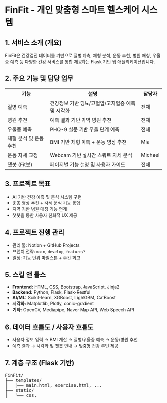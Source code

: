 <body>

  <h1>FinFit - 개인 맞춤형 스마트 헬스케어 시스템</h1>

  <section>
    <h2>1. 서비스 소개 (개요)</h2>
    <p>
      FinFit은 건강검진 데이터를 기반으로 질병 예측, 체형 분석, 운동 추천, 병원 매칭, 우울증 예측 등 다양한 건강 서비스를 통합 제공하는 Flask 기반 웹 애플리케이션입니다.
    </p>
  </section>

  <section>
    <h2>2. 주요 기능 및 담당 업무</h2>
    <table>
      <tr>
        <th>기능</th>
        <th>설명</th>
        <th>담당자</th>
      </tr>
      <tr>
        <td>질병 예측</td>
        <td>건강정보 기반 당뇨/고혈압/고지혈증 예측 및 시각화</td>
        <td>전체</td>
      </tr>
      <tr>
        <td>병원 추천</td>
        <td>예측 결과 기반 지역 병원 추천</td>
        <td>전체</td>
      </tr>
      <tr>
        <td>우울증 예측</td>
        <td>PHQ-9 설문 기반 우울 단계 예측</td>
        <td>전체</td>
      </tr>
      <tr>
        <td>체형 분석 및 운동 추천</td>
        <td>BMI 기반 체형 예측 + 운동 영상 추천</td>
        <td>Mia</td>
      </tr>
      <tr>
        <td>운동 자세 교정</td>
        <td>Webcam 기반 실시간 스쿼트 자세 분석</td>
        <td>Michael</td>
      </tr>
      <tr>
        <td>챗봇 (Fit봇)</td>
        <td>페이지별 기능 설명 및 사용자 가이드</td>
        <td>전체</td>
      </tr>
    </table>
  </section>

  <section>
    <h2>3. 프로젝트 목표</h2>
    <ul>
      <li>AI 기반 건강 예측 및 분석 시스템 구현</li>
      <li>운동 영상 추천 + 자세 분석 기능 통합</li>
      <li>지역 기반 병원 매칭 기능 연계</li>
      <li>챗봇을 통한 사용자 친화적 UX 제공</li>
    </ul>
  </section>

  <section>
    <h2>4. 프로젝트 진행 관리</h2>
    <ul>
      <li>관리 툴: Notion + GitHub Projects</li>
      <li>브랜치 전략: <code>main</code>, <code>develop</code>, <code>feature/*</code></li>
      <li>일정: 기능 단위 마일스톤 + 주간 회고</li>
    </ul>
  </section>

  <section>
    <h2>5. 스킬 앤 툴스</h2>
    <ul>
      <li><strong>Frontend:</strong> HTML, CSS, Bootstrap, JavaScript, Jinja2</li>
      <li><strong>Backend:</strong> Python, Flask, Flask-Restful</li>
      <li><strong>AI/ML:</strong> Scikit-learn, XGBoost, LightGBM, CatBoost</li>
      <li><strong>시각화:</strong> Matplotlib, Plotly, conic-gradient</li>
      <li><strong>기타:</strong> OpenCV, Mediapipe, Naver Map API, Web Speech API</li>
    </ul>
  </section>

  <section>
    <h2>6. 데이터 흐름도 / 사용자 흐름도</h2>
    <ul>
      <li>사용자 정보 입력 → BMI 계산 → 질병/우울증 예측 → 운동/병원 추천</li>
      <li>예측 결과 → 시각화 및 챗봇 안내 → 맞춤형 건강 루틴 제공</li>
    </ul>
  </section>

  <section>
    <h2>7. 계층 구조 (Flask 기반)</h2>
    <pre>
FinFit/
├── templates/
│   ├── main.html, exercise.html, ...
├── static/
│   └── css,
